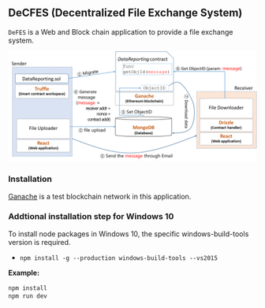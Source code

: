 ## DeCFES (Decentralized File Exchange System)

`DeFES` is a Web and Block chain application to provide a file exchange system. 


![](structure.png)




### Installation
[Ganache](https://www.trufflesuite.com/ganache) is a test blockchain network in this application. 




### Addtional installation step for Windows 10
To install node packages in Windows 10, the specific windows-build-tools version is required.

* `npm install -g --production windows-build-tools --vs2015`


**Example:**
```Node 
npm install
npm run dev
